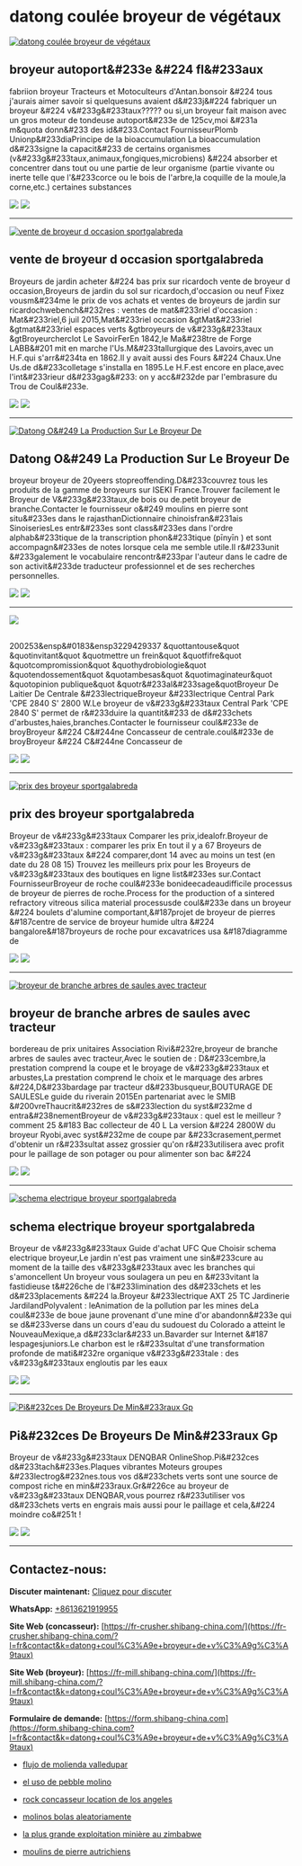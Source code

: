 # datong coulée broyeur de végétaux

<a href="https://swt.shibang-china.com/?l=fr&img&k=datong+coul%C3%A9e+broyeur+de+v%C3%A9g%C3%A9taux" target="_blank">![datong coulée broyeur de végétaux](http://static.shibang-china.com/all-800x300/1445.jpg)</a>

## broyeur autoport&#233e &#224 fl&#233aux
fabriion broyeur Tracteurs et Motoculteurs d'Antan.bonsoir &#224 tous j'aurais aimer savoir si quelquesuns avaient d&#233j&#224 fabriquer un broyeur &#224 v&#233g&#233taux????? ou si,un broyeur fait maison avec un gros moteur de tondeuse autoport&#233e de 125cv,moi &#231a m&quota donn&#233 des id&#233.Contact FournisseurPlomb Unionp&#233diaPrincipe de la bioaccumulation La bioaccumulation d&#233signe la capacit&#233 de certains organismes (v&#233g&#233taux,animaux,fongiques,microbiens) &#224 absorber et concentrer dans tout ou une partie de leur organisme (partie vivante ou inerte telle que l'&#233corce ou le bois de l'arbre,la coquille de la moule,la corne,etc.) certaines substances


<a href="https://whatsapp.shibangsoft.com/WhatsApp.php" target="_blank" title="WhatsApp">![](http://static.shibang-china.com/icon/whatsapp.png)</a> <a href="https://swt.shibang-china.com/?l=fr&icon&k=datong+coul%C3%A9e+broyeur+de+v%C3%A9g%C3%A9taux" target="_blank">![](http://static.shibang-china.com/icon/chat-fr.png)</a>

---

<a href="https://swt.shibang-china.com/?l=fr&img&k=datong+coul%C3%A9e+broyeur+de+v%C3%A9g%C3%A9taux" target="_blank">![vente de broyeur d occasion sportgalabreda](http://static.shibang-china.com/all-800x300/1496.jpg)</a>

## vente de broyeur d occasion sportgalabreda
Broyeurs de jardin acheter &#224 bas prix sur ricardoch vente de broyeur d occasion,Broyeurs de jardin du sol sur ricardoch,d'occasion ou neuf Fixez vousm&#234me le prix de vos achats et ventes de broyeurs de jardin sur ricardochwebench&#232res : ventes de mat&#233riel d'occasion : Mat&#233riel,6 juil 2015,Mat&#233riel occasion &gtMat&#233riel &gtmat&#233riel espaces verts &gtbroyeurs de v&#233g&#233taux &gtBroyeurcherclot Le SavoirFerEn 1842,le Ma&#238tre de Forge LABB&#201 mit en marche l'Us.M&#233tallurgique des Lavoirs,avec un H.F.qui s'arr&#234ta en 1862.Il y avait aussi des Fours &#224 Chaux.Une Us.de d&#233colletage s'installa en 1895.Le H.F.est encore en place,avec l'int&#233rieur d&#233gag&#233: on y acc&#232de par l'embrasure du Trou de Coul&#233e.


<a href="https://whatsapp.shibangsoft.com/WhatsApp.php" target="_blank" title="WhatsApp">![](http://static.shibang-china.com/icon/whatsapp.png)</a> <a href="https://swt.shibang-china.com/?l=fr&icon&k=datong+coul%C3%A9e+broyeur+de+v%C3%A9g%C3%A9taux" target="_blank">![](http://static.shibang-china.com/icon/chat-fr.png)</a>

---

<a href="https://swt.shibang-china.com/?l=fr&img&k=datong+coul%C3%A9e+broyeur+de+v%C3%A9g%C3%A9taux" target="_blank">![Datong O&#249 La Production Sur Le Broyeur De](http://static.shibang-china.com/all-800x300/1091.jpg)</a>

## Datong O&#249 La Production Sur Le Broyeur De
broyeur broyeur de 20yeers stopreoffending.D&#233couvrez tous les produits de la gamme de broyeurs sur ISEKI France.Trouver facilement le Broyeur de V&#233g&#233taux,de bois ou de.petit broyeur de branche.Contacter le fournisseur o&#249 moulins en pierre sont situ&#233es dans le rajasthanDictionnaire chinoisfran&#231ais SinoiseriesLes entr&#233es sont class&#233es dans l'ordre alphab&#233tique de la transcription phon&#233tique (pīnyīn ) et sont accompagn&#233es de notes lorsque cela me semble utile.Il r&#233unit &#233galement le vocabulaire rencontr&#233par l'auteur dans le cadre de son activit&#233de traducteur professionnel et de ses recherches personnelles.


<a href="https://whatsapp.shibangsoft.com/WhatsApp.php" target="_blank" title="WhatsApp">![](http://static.shibang-china.com/icon/whatsapp.png)</a> <a href="https://swt.shibang-china.com/?l=fr&icon&k=datong+coul%C3%A9e+broyeur+de+v%C3%A9g%C3%A9taux" target="_blank">![](http://static.shibang-china.com/icon/chat-fr.png)</a>

---

<a href="https://swt.shibang-china.com/?l=fr&img&k=datong+coul%C3%A9e+broyeur+de+v%C3%A9g%C3%A9taux" target="_blank">![](http://static.shibang-china.com/all-800x300/345.jpg)</a>

## 
200253&ensp&#0183&ensp3229429337 &quottantouse&quot &quotinvitant&quot &quotmettre un frein&quot &quotfifre&quot &quotcompromission&quot &quothydrobiologie&quot &quotendossement&quot &quotambesas&quot &quotimaginateur&quot &quotopinion publique&quot &quotr&#233al&#233sage&quotBroyeur De Laitier De Centrale &#233lectriqueBroyeur &#233lectrique Central Park 'CPE 2840 S' 2800 W.Le broyeur de v&#233g&#233taux Central Park 'CPE 2840 S' permet de r&#233duire la quantit&#233 de d&#233chets d'arbustes,haies,branches.Contacter le fournisseur coul&#233e de broyBroyeur &#224 C&#244ne Concasseur de centrale.coul&#233e de broyBroyeur &#224 C&#244ne Concasseur de


<a href="https://whatsapp.shibangsoft.com/WhatsApp.php" target="_blank" title="WhatsApp">![](http://static.shibang-china.com/icon/whatsapp.png)</a> <a href="https://swt.shibang-china.com/?l=fr&icon&k=datong+coul%C3%A9e+broyeur+de+v%C3%A9g%C3%A9taux" target="_blank">![](http://static.shibang-china.com/icon/chat-fr.png)</a>

---

<a href="https://swt.shibang-china.com/?l=fr&img&k=datong+coul%C3%A9e+broyeur+de+v%C3%A9g%C3%A9taux" target="_blank">![prix des broyeur sportgalabreda](http://static.shibang-china.com/all-800x300/365.jpg)</a>

## prix des broyeur sportgalabreda
Broyeur de v&#233g&#233taux Comparer les prix,idealofr.Broyeur de v&#233g&#233taux : comparer les prix En tout il y a 67 Broyeurs de v&#233g&#233taux &#224 comparer,dont 14 avec au moins un test (en date du 28 08 15) Trouvez les meilleurs prix pour les Broyeurs de v&#233g&#233taux des boutiques en ligne list&#233es sur.Contact FournisseurBroyeur de roche coul&#233e bonideecadeaudifficile processus de broyeur de pierres de roche.Process for the production of a sintered refractory vitreous silica material processusde coul&#233e dans un broyeur &#224 boulets d'alumine comportant,&#187projet de broyeur de pierres &#187centre de service de broyeur humide ultra &#224 bangalore&#187broyeurs de roche pour excavatrices usa &#187diagramme de


<a href="https://whatsapp.shibangsoft.com/WhatsApp.php" target="_blank" title="WhatsApp">![](http://static.shibang-china.com/icon/whatsapp.png)</a> <a href="https://swt.shibang-china.com/?l=fr&icon&k=datong+coul%C3%A9e+broyeur+de+v%C3%A9g%C3%A9taux" target="_blank">![](http://static.shibang-china.com/icon/chat-fr.png)</a>

---

<a href="https://swt.shibang-china.com/?l=fr&img&k=datong+coul%C3%A9e+broyeur+de+v%C3%A9g%C3%A9taux" target="_blank">![broyeur de branche arbres de saules avec tracteur](http://static.shibang-china.com/all-800x300/52.jpg)</a>

## broyeur de branche arbres de saules avec tracteur
bordereau de prix unitaires Association Rivi&#232re,broyeur de branche arbres de saules avec tracteur,Avec le soutien de : D&#233cembre,la prestation comprend la coupe et le broyage de v&#233g&#233taux et arbustes,La prestation comprend le choix et le marquage des arbres &#224,D&#233bardage par tracteur d&#233busqueur,BOUTURAGE DE SAULESLe guide du riverain 2015En partenariat avec le SMIB &#200vreThaucrit&#232res de s&#233lection du syst&#232me d entra&#238nementBroyeur de v&#233g&#233taux : quel est le meilleur ? comment 25 &#183 Bac collecteur de 40 L La version &#224 2800W du broyeur Ryobi,avec syst&#232me de coupe par &#233crasement,permet d'obtenir un r&#233sultat assez grossier qu'on r&#233utilisera avec profit pour le paillage de son potager ou pour alimenter son bac &#224


<a href="https://whatsapp.shibangsoft.com/WhatsApp.php" target="_blank" title="WhatsApp">![](http://static.shibang-china.com/icon/whatsapp.png)</a> <a href="https://swt.shibang-china.com/?l=fr&icon&k=datong+coul%C3%A9e+broyeur+de+v%C3%A9g%C3%A9taux" target="_blank">![](http://static.shibang-china.com/icon/chat-fr.png)</a>

---

<a href="https://swt.shibang-china.com/?l=fr&img&k=datong+coul%C3%A9e+broyeur+de+v%C3%A9g%C3%A9taux" target="_blank">![schema electrique broyeur sportgalabreda](http://static.shibang-china.com/all-800x300/370.jpg)</a>

## schema electrique broyeur sportgalabreda
Broyeur de v&#233g&#233taux Guide d'achat UFC Que Choisir schema electrique broyeur,Le jardin n'est pas vraiment une sin&#233cure au moment de la taille des v&#233g&#233taux avec les branches qui s'amoncellent Un broyeur vous soulagera un peu en &#233vitant la fastidieuse t&#226che de l'&#233limination des d&#233chets et les d&#233placements &#224 la.Broyeur &#233lectrique AXT 25 TC Jardinerie JardilandPolyvalent : leAnimation de la pollution par les mines deLa coul&#233e de boue jaune provenant d'une mine d'or abandonn&#233e qui se d&#233verse dans un cours d'eau du sudouest du Colorado a atteint le NouveauMexique,a d&#233clar&#233 un.Bavarder sur Internet &#187 lespagesjuniors.Le charbon est le r&#233sultat d'une transformation profonde de mati&#232re organique v&#233g&#233tale : des v&#233g&#233taux engloutis par les eaux


<a href="https://whatsapp.shibangsoft.com/WhatsApp.php" target="_blank" title="WhatsApp">![](http://static.shibang-china.com/icon/whatsapp.png)</a> <a href="https://swt.shibang-china.com/?l=fr&icon&k=datong+coul%C3%A9e+broyeur+de+v%C3%A9g%C3%A9taux" target="_blank">![](http://static.shibang-china.com/icon/chat-fr.png)</a>

---

<a href="https://swt.shibang-china.com/?l=fr&img&k=datong+coul%C3%A9e+broyeur+de+v%C3%A9g%C3%A9taux" target="_blank">![Pi&#232ces De Broyeurs De Min&#233raux Gp](http://static.shibang-china.com/all-800x300/952.jpg)</a>

## Pi&#232ces De Broyeurs De Min&#233raux Gp
Broyeur de v&#233g&#233taux DENQBAR OnlineShop.Pi&#232ces d&#233tach&#233es.Plaques vibrantes Moteurs groupes &#233lectrog&#232nes.tous vos d&#233chets verts sont une source de compost riche en min&#233raux.Gr&#226ce au broyeur de v&#233g&#233taux DENQBAR,vous pourrez r&#233utiliser vos d&#233chets verts en engrais mais aussi pour le paillage et cela,&#224 moindre co&#251t !

<a href="https://whatsapp.shibangsoft.com/WhatsApp.php" target="_blank" title="WhatsApp">![](http://static.shibang-china.com/icon/whatsapp.png)</a> <a href="https://swt.shibang-china.com/?l=fr&icon&k=datong+coul%C3%A9e+broyeur+de+v%C3%A9g%C3%A9taux" target="_blank">![](http://static.shibang-china.com/icon/chat-fr.png)</a>

---
## Contactez-nous:

**Discuter maintenant:** [Cliquez pour discuter](https://swt.shibang-china.com?l=fr&contact&k=datong+coul%C3%A9e+broyeur+de+v%C3%A9g%C3%A9taux)

**WhatsApp:**  [+8613621919955](https://whatsapp.shibangsoft.com/WhatsApp.php)

**Site Web (concasseur):** [https://fr-crusher.shibang-china.com/](https://fr-crusher.shibang-china.com/?l=fr&contact&k=datong+coul%C3%A9e+broyeur+de+v%C3%A9g%C3%A9taux)

**Site Web (broyeur):** [https://fr-mill.shibang-china.com/](https://fr-mill.shibang-china.com/?l=fr&contact&k=datong+coul%C3%A9e+broyeur+de+v%C3%A9g%C3%A9taux)

**Formulaire de demande:** [https://form.shibang-china.com](https://form.shibang-china.com?l=fr&contact&k=datong+coul%C3%A9e+broyeur+de+v%C3%A9g%C3%A9taux)

* [flujo de molienda valledupar](../63/flujo%20de%20molienda%20valledupar.md)

* [el uso de pebble molino](../63/el%20uso%20de%20pebble%20molino.md)

* [rock concasseur location de los angeles](../65/rock%20concasseur%20location%20de%20los%20angeles.md)

* [molinos bolas aleatoriamente](../64/molinos%20bolas%20aleatoriamente.md)

* [la plus grande exploitation minière au zimbabwe](../65/la%20plus%20grande%20exploitation%20mini%C3%A8re%20au%20zimbabwe.md)

* [moulins de pierre autrichiens](../61/moulins%20de%20pierre%20autrichiens.md)